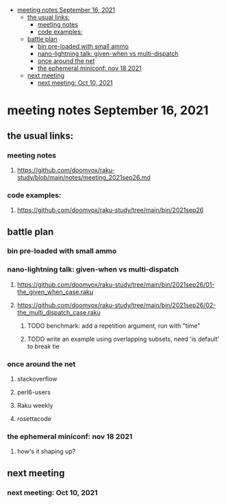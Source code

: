- [meeting notes September 16, 2021](#orgc509ae6)
  - [the usual links:](#org1d2f608)
    - [meeting notes](#orgd4c4aff)
    - [code examples:](#org16acb0c)
  - [battle plan](#orga5c6009)
    - [bin pre-loaded with small ammo](#org46162c0)
    - [nano-lightning talk: given-when vs multi-dispatch](#orgb642808)
    - [once around the net](#org54671a1)
    - [the ephemeral miniconf: nov 18 2021](#org390a7de)
  - [next meeting](#org5e896e2)
    - [next meeting: Oct 10, 2021](#orgd9b7020)


<a id="orgc509ae6"></a>

# meeting notes September 16, 2021


<a id="org1d2f608"></a>

## the usual links:


<a id="orgd4c4aff"></a>

### meeting notes

1.  <https://github.com/doomvox/raku-study/blob/main/notes/meeting_2021sep26.md>


<a id="org16acb0c"></a>

### code examples:

1.  <https://github.com/doomvox/raku-study/tree/main/bin/2021sep26>


<a id="orga5c6009"></a>

## battle plan


<a id="org46162c0"></a>

### bin pre-loaded with small ammo


<a id="orgb642808"></a>

### nano-lightning talk: given-when vs multi-dispatch

1.  <https://github.com/doomvox/raku-study/tree/main/bin/2021sep26/01-the_given_when_case.raku>

2.  <https://github.com/doomvox/raku-study/tree/main/bin/2021sep26/02-the_multi_dispatch_case.raku>

    1.  TODO benchmark: add a repetition argument, run with "time"
    
    2.  TODO write an example using overlapping subsets, need 'is default' to break tie


<a id="org54671a1"></a>

### once around the net

1.  stackoverflow

2.  perl6-users

3.  Raku weekly

4.  rosettacode


<a id="org390a7de"></a>

### the ephemeral miniconf: nov 18 2021

1.  how's it shaping up?


<a id="org5e896e2"></a>

## next meeting


<a id="orgd9b7020"></a>

### next meeting: Oct 10, 2021
